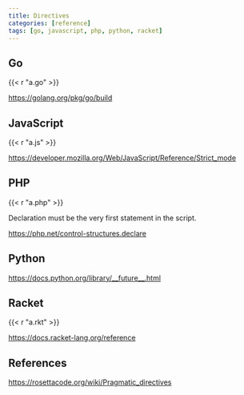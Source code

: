 ```yaml
---
title: Directives
categories: [reference]
tags: [go, javascript, php, python, racket]
---
```


## Go

{{< r "a.go" >}}

<https://golang.org/pkg/go/build>

## JavaScript

{{< r "a.js" >}}

<https://developer.mozilla.org/Web/JavaScript/Reference/Strict_mode>

## PHP

{{< r "a.php" >}}

Declaration must be the very first statement in the script.

<https://php.net/control-structures.declare>

## Python

<https://docs.python.org/library/__future__.html>

## Racket

{{< r "a.rkt" >}}

<https://docs.racket-lang.org/reference>

## References

<https://rosettacode.org/wiki/Pragmatic_directives>
